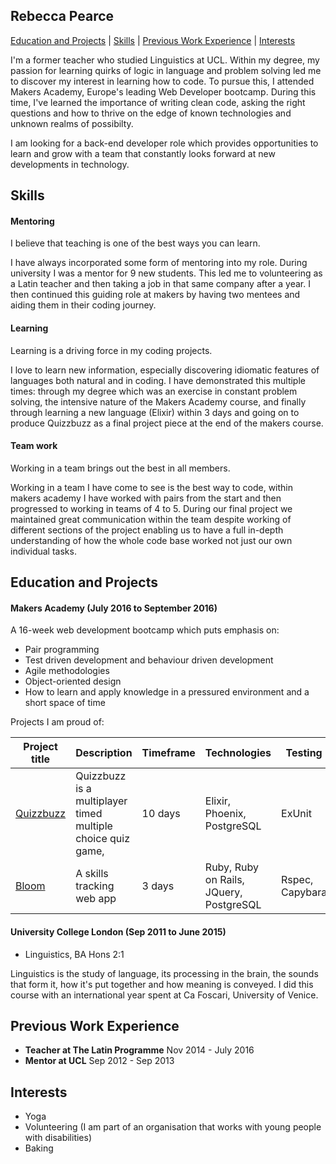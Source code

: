 ## Rebecca Pearce

 [Education and Projects](#education) | [Skills](#skills) | [Previous Work Experience](#experience) | [Interests](#interests)

I'm a former teacher who studied Linguistics at UCL. Within my degree, my passion for learning quirks of logic in language and problem solving led me to discover my interest in learning how to code. To pursue this, I attended Makers Academy, Europe's leading Web Developer bootcamp. During this time, I've learned the importance of writing clean code, asking the right questions and how to thrive on the edge of known technologies and unknown realms of possibilty.

I am looking for a back-end developer role which provides opportunities to learn and grow with a team that constantly looks forward at new developments in technology.


## <a name="skills">Skills</a>


#### Mentoring

I believe that teaching is one of the best ways you can learn.

I have always incorporated some form of mentoring into my role. During university I was a mentor for 9 new students. This led me to volunteering as a Latin teacher and then taking a job in that same company after a year. I then continued this guiding role at makers by having two mentees and aiding them in their coding journey.

#### Learning

Learning is a driving force in my coding projects.

I love to learn new information, especially discovering idiomatic features of languages both natural and in coding. I have demonstrated this multiple times: through my degree which was an exercise in constant problem solving, the intensive nature of the Makers Academy course, and finally through learning a new language (Elixir) within 3 days and going on to produce Quizzbuzz as a final project piece at the end of the makers course.

#### Team work

Working in a team brings out the best in all members.

Working in a team I have come to see is the best way to code, within makers academy I have worked with pairs from the start and then progressed to working in teams of 4 to 5. During our final project we maintained great communication within the team despite working of different sections of the project enabling us to have a full in-depth understanding of how the whole code base worked not just our own individual tasks.

## <a name="education">Education and Projects</a>

#### Makers Academy (July 2016 to September 2016)

A 16-week web development bootcamp which puts emphasis on:
- Pair programming
- Test driven development and behaviour driven development
- Agile methodologies
- Object-oriented design
- How to learn and apply knowledge in a pressured environment and a short space of time

Projects I am proud of:

Project title  | Description  									| Timeframe | Technologies | Testing | Link
------------- | ------------------------------	| ------------- |------------- |--------- | ----------------
[Quizzbuzz](https://github.com/quizzbuzz/quizzbuzz) | Quizzbuzz is a multiplayer timed multiple choice quiz game,  | 10 days | Elixir, Phoenix, PostgreSQL| ExUnit | [See it in action here](https://qzbz.herokuapp.com/)
[Bloom](https://github.com/thehappinessproject/happiness_project)| A skills tracking web app | 3 days | Ruby, Ruby on Rails, JQuery, PostgreSQL | Rspec, Capybara | [Check it out](http://bloomtracker.herokuapp.com)


#### University College London (Sep 2011 to June 2015)

- Linguistics, BA Hons 2:1

Linguistics is the study of language, its processing in the brain, the sounds that form it, how it's put together and how meaning is conveyed. I did this course with an international year spent at Ca Foscari, University of Venice.

## <a name="experience">Previous Work Experience</a>

- **Teacher at The Latin Programme** Nov 2014 - July 2016
- **Mentor at UCL** Sep 2012 - Sep 2013


## <a name="interests">Interests</a>
- Yoga
- Volunteering (I am part of an organisation that works with young people with disabilities)
- Baking
